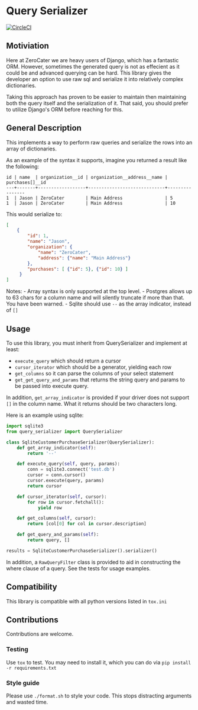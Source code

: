 # Query Serializer

[![CircleCI](https://circleci.com/gh/ZeroCater/query_serializer.svg?style=svg)](https://circleci.com/gh/ZeroCater/query_serializer)

## Motiviation

Here at ZeroCater we are heavy users of Django, which has a fantastic ORM. However, sometimes the generated query is not as effecient as it could be and advanced querying can be hard. This library gives the developer an option to use raw sql and serialize it into relatively complex dictionaries.

Taking this approach has proven to be easier to maintain then maintaining both the query itself and the serialization of it. That said, you should prefer to utilize Django's ORM before reaching for this.

## General Description

This implements a way to perform raw queries and serialize the rows into an array of dictionaries. 

As an example of the syntax it supports, imagine you returned a result like the following:

```
id | name  | organization__id | organization__address__name | purchases[]__id
---+-------+------------------+-----------------------------+----------------
1  | Jason | ZeroCater        | Main Address                | 5
1  | Jason | ZeroCater        | Main Address                | 10
```

This would serialize to:
```json
[
    {
        "id": 1, 
        "name": "Jason", 
        "organization": {
            "name": "ZeroCater", 
            "address": {"name": "Main Address"}
        }, 
        "purchases": [ {"id": 5}, {"id": 10} ]
     }
]
```

Notes:
    - Array syntax is only supported at the top level.
    - Postgres allows up to 63 chars for a column name and will silently truncate if more than that. You have been warned.
    - Sqlite should use `--` as the array indicator, instead of `[]`

## Usage

To use this library, you must inherit from QuerySerializer and implement at least:

- `execute_query` which should return a cursor
- `cursor_iterator` which should be a generator, yielding each row
- `get_columns` so it can parse the columns of your select statement
- `get_get_query_and_params` that returns the string query and params to be passed into execute query.

In addition, `get_array_indicator` is provided if your driver does not support `[]` in the column name. What it returns should be two characters long.

Here is an example using sqlite:

```python
import sqlite3
from query_serializer import QuerySerializer

class SqliteCustomerPurchaseSerializer(QuerySerializer):
    def get_array_indicator(self):
        return '--'

    def execute_query(self, query, params):
        conn = sqlite3.connect('test.db')
        cursor = conn.cursor()
        cursor.execute(query, params)
        return cursor

    def cursor_iterator(self, cursor):
        for row in cursor.fetchall():
            yield row

    def get_columns(self, cursor):
        return [col[0] for col in cursor.description]

    def get_query_and_params(self):
        return query, []

results = SqliteCustomerPurchaseSerializer().serializer()
```

In addition, a `RawQueryFilter` class is provided to aid in constructing the where clause of a query. See the tests for usage examples.

## Compatibility

This library is compatible with all python versions listed in `tox.ini`

## Contributions

Contributions are welcome.

### Testing

Use `tox` to test. You may need to install it, which you can do via `pip install -r requirements.txt`

### Style guide

Please use `./format.sh` to style your code. This stops distracting arguments and wasted time.
